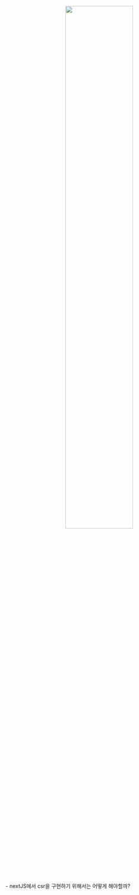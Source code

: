 <p align="center"><img src="https://github.com/JeongwooHam/FE_Study_Logs/assets/123251211/63dfcf77-46de-42a2-aa58-3574a85df61d" width="60%"/></p>
- nextJS에서 csr을 구현하기 위해서는 어떻게 해야할까?
